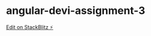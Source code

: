 # angular-devi-assignment-3

[Edit on StackBlitz ⚡️](https://stackblitz.com/edit/angular-devi-assignment-3)